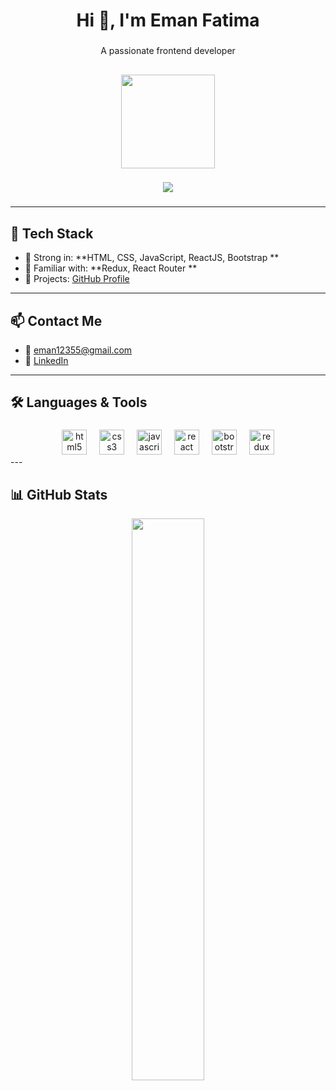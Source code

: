 
<h1 align="center">Hi 👋, I'm Eman Fatima</h1>

###

<p align="center">A passionate frontend developer</p>

###

<h2 align="left"></h2>

###

<p align="left"></p>

###

<div align="center">
  <img height="150" src="https://media.giphy.com/media/M9gbBd9nbDrOTu1Mqx/giphy.gif"  />
</div>

###



###

<div align="center">
  <img src="https://visitor-badge.laobi.icu/badge?page_id=maurodesouza.maurodesouza&"  />
</div>

###

###





<div align="left">
</div>

###

<div align="left">
</div>

###

<div align="left">
</div>

###
---

## 🌱 Tech Stack

- 🔹 Strong in: **HTML, CSS, JavaScript, ReactJS, Bootstrap **
- 🔹 Familiar with: **Redux, React Router **
- 🔹 Projects:  <a href='https://github.com/eman12355'>GitHub Profile</a>

---

## 📫 Contact Me

- 📧 [eman12355@gmail.com](emanf9269@gmail.com)  
- 🔗 [LinkedIn](https://www.linkedin.com/in/eman-fatima-saeed) <!-- Replace with your actual LinkedIn link -->

---

<h2 align="left">🛠️ Languages & Tools</h2>

###

<div align="center">
  <img src="https://cdn.jsdelivr.net/gh/devicons/devicon/icons/html5/html5-original.svg" height="40" alt="html5 logo"  />
  <img width="12" />
  <img src="https://cdn.jsdelivr.net/gh/devicons/devicon/icons/css3/css3-original.svg" height="40" alt="css3 logo"  />
  <img width="12" />
  <img src="https://cdn.jsdelivr.net/gh/devicons/devicon/icons/javascript/javascript-original.svg" height="40" alt="javascript logo"  />
  <img width="12" />
  <img src="https://cdn.jsdelivr.net/gh/devicons/devicon/icons/react/react-original.svg" height="40" alt="react logo"  />
  <img width="12" />
  <img src="https://cdn.jsdelivr.net/gh/devicons/devicon/icons/bootstrap/bootstrap-original.svg" height="40" alt="bootstrap logo"  />
  <img width="12" />
  <img src="https://cdn.jsdelivr.net/gh/devicons/devicon/icons/redux/redux-original.svg" height="40" alt="redux logo"  />
</div>
---

## 📊 GitHub Stats

<p align="center">
  <img src="https://github-readme-stats.vercel.app/api?username=eman12355&show_icons=true&theme=radical" width="48%" />
</p>
